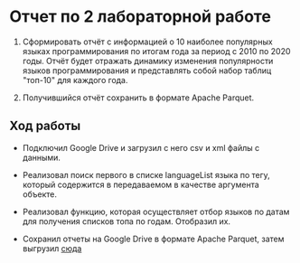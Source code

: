# Отчет по 2 лабораторной работе

1. Сформировать отчёт с информацией о 10 наиболее популярных языках программирования по итогам года за период с 2010 по 2020 годы.
   Отчёт будет отражать динамику изменения популярности языков программирования и представлять собой набор таблиц "топ-10" для каждого года.

2. Получившийся отчёт сохранить в формате Apache Parquet.

## Ход работы
- Подключил Google Drive и загрузил с него csv и xml файлы с данными. 

- Реализовал поиск первого в списке languageList языка по тегу, который содержится в передаваемом в качестве аргумента объекте.

- Реализовал функцию, которая осуществляет отбор языков по датам для получения списков топа по годам. Отобразил их.

- Сохранил отчеты на Google Drive в формате Apache Parquet, затем выгрузил [сюда](./report)